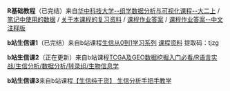 **R基础教程**（已完结）来自[华中科技大学--组学数据分析与可视化课程--大二上](https://github.com/evolgeniusteam/R-for-bioinformatics) / [笔记中使用的数据](https://github.com/lwstkhyl/bioinformatic-and-R/tree/main/r-data) / [关于本课程的复习资料](https://github.com/Lucas04-nhr/Review-of-R) / [课程作业答案](https://github.com/Lucas04-nhr/R-for-Data-Science/tree/main/Exercises%20and%20homework) / [课程作业答案--中文注释版](https://github.com/lwstkhyl/r_class_homework)

**b站生信课1**（已完结）来自b站课程[生信从0到1学习系列](https://www.bilibili.com/video/BV1ra4y117f3) [课程资料](https://pan.baidu.com/s/1N0z1ckQzRTj62yzogtBocg?pwd=tjzg) 提取码：tjzg

**b站生信课2**（正在更新）来自b站课程[TCGA及GEO数据挖掘入门必看/R语言实战/生信分析/数据分析/转录组/生物信息学](https://www.bilibili.com/video/BV1b34y1g7RM)

**b站生信课3**来自b站课程[【生信纯干货】 生信分析手把手教学](https://www.bilibili.com/video/BV1aS4y1S7MK)
